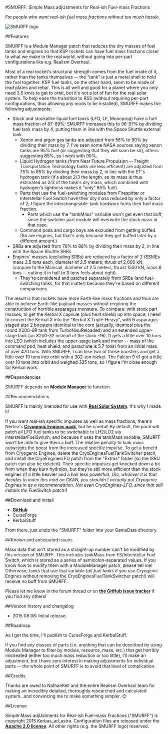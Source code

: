 #SMURFF: Simple Mass adjUstments for Real-ish Fuel-mass Fractions

*For people who want real-ish fuel mass fractions without too much hassle.*

![SMURFF logo](https://raw.githubusercontent.com/Kerbas-ad-astra/SMURFF/master/SMURFF%20logo.png)

##Features

SMURFF is a Module Manager patch that reduces the dry masses of fuel tanks and engines so that KSP rockets can have fuel mass fractions closer to what we make in the real world, without going into per-part configurations like e.g. Realism Overhaul.

Most of a real rocket's structural strength comes from the fuel inside of it, rather than the tanks themselves -- the "tank" is just a metal shell to hold the fuel together.  KSP fuel tanks, on the other hand, seem to be made of lead plates and rebar.  This is all well and good for a planet where you only need 3.5 km/s to get to orbit, but it's not a lot of fun for the real solar system.  To help ease the transition to RSS (without requiring per-part configurations, thus allowing any mods to be installed), SMURFF makes the following adjustments:

* Stock and stockalike liquid fuel tanks (LFO, LF, Monoprop) have a fuel mass fraction of 87-89%; SMURFF increases this to 96-97% by dividing fuel tank mass by 4, putting them in line with the Space Shuttle external tank.
	* Xenon and argon gas tanks are adjusted from 56% to 90% by dividing their mass by 7.  I've seen some NASA sources saying xenon tanks are 95% fuel (or suggesting that they will soon be so), others suggesting 85%, so I went with 90%.
	* Liquid Hydrogen tanks (from Near Future Propulsion -- Freight Transportation Technology tanks are less efficient) are adjusted from 75% to 85% by dividing their mass by 2, in line with the ET's hydrogen tank (it's about 2/3 the length, so its mass is thus estimated as 2/3 of the tank's dry mass, which combined with hydrogen's lightness makes it "only" 85% fuel).
	* Parts that use the fuel-switching modules from Firespitter or Interstellar Fuel Switch have their dry mass reduced by only a factor of 2; I figure the interchangeable-tank hardware hurts their fuel mass fraction.
		* Parts which use the "tankMass" variable won't get even that buff, since the switcher part module will overwrite the stock mass in that case.
	* Command pods and cargo bays are excluded from getting buffed.  (So are engines, but that's only because they get buffed later by a different amount.)
* SRBs are adjusted from 79% to 88% by dividing their mass by 2, in line with the Space Shuttle SRBs.
* Engines' masses (excluding SRBs) are reduced by a factor of 2 (SSMEs mass 3.5 tons each, diameter of 2.5 meters, thrust of 2,000 kN; compare to the Mainsail, diameter of 2.5 meters, thrust 1500 kN, mass 6 tons -- cutting it in half to 3 tons feels about right).
	* They're considered and patched separately from SRBs (and fuel-switching tanks, for that matter) because they're based on different comparisons.

The result is that rockets have more Earth-like mass fractions and thus are able to achieve Earth-like payload masses without requiring the construction of horrible asparagus monsters.  To compare: with stock part masses, to get the Kerbal X capsule (plus heat shield) up into space, I need to convert the Kerbal X into the "Kerbal X Triple-Heavy", with 6 asparagus-staged size 2 boosters identical to the core (actually, identical plus the round X200-6R tank from TurboNisuReloaded) and an extended upper-stage tank (an X200-32 instead of the stock -16).  It gets a little over 10 tons into LEO (which includes the upper-stage tank and motor -- mass of the command pod, heat shield, and parachute is 5.7 tons) from an initial mass of over 470 tons.  With SMURFF, I can lose two of those boosters and get a little over 10 tons into orbit with a 302-ton rocket.   The Falcon 9 v1 got a little over 10 tons into orbit and weighed 335 tons, so I figure I'm close enough for Kerbal work.

##Dependencies

SMURFF depends on [**Module Manager**](http://forum.kerbalspaceprogram.com/threads/55219) to function.

##Recommendations

SMURFF is mainly intended for use with [**Real Solar System**](http://forum.kerbalspaceprogram.com/threads/55145).  It's why I made it!

If you want real-ish specific impulses as well as mass fractions, there's Nertea's [**Cryogenic Engines pack**](http://forum.kerbalspaceprogram.com/threads/117766), but be careful! By default, the pack will patch all LFO fuel tanks to be switchable to LH2/LO2 via InterstellarFuelSwitch, and because it uses the tankMass variable, SMURFF won't be able to give them a buff.  The relative penalty to tank mass outweighs the boost from the increased specific impulse.  To get a benefit from Cryogenic Engines, delete the CryoEnginesFuelTankSwitcher patch, and install the CryoEnginesLFO patch from the "Extras" folder (so the ISRU patch can also be deleted).  Their specific impulses get knocked down a bit from when they burn hydrolox, but they're still more efficient than the stock engines (if a little heavier and a hair less powerful).  *(So, whoever it is that decides to index this mod on CKAN, you shouldn't actually put Cryogenic Engines in as a recommendation.  Not even CryoEngines-LFO, since that still installs the FuelSwitch patch!)*

##Download and install

* [**GitHub**](https://github.com/Kerbas-ad-astra/SMURFF/releases)
* CurseForge
* KerbalStuff

From there, just unzip the "SMURFF" folder into your GameData directory.

##Known and anticipated issues

Mass data that isn't stored as a straight-up number can't be modified by this version of SMURFF.  This includes tankMass from FS/Interstellar Fuel Switch, which is stored as a series of semicolon-separated values.  If you know how to modify them with a ModuleManager patch, please tell me!  Otherwise, tanks that use that variable (*all fuel tanks* if you use Cryogenic Engines without removing the CryoEnginesFuelTankSwitcher patch!) will receive no buff from SMURFF.

Please let me know in the forum thread or on [**the GitHub issue tracker**](https://github.com/Kerbas-ad-astra/SMURFF/issues) if you find any others!

##Version history and changelog

* 2015 08 08: Initial release.

##Roadmap

As I get the time, I'll publish to CurseForge and KerbalStuff.

If you find any classes of parts (i.e. anything that can be described by using Module Manager to filter by module, resource, mass, etc.) that get horribly mistreated (either too much mass reduction or too little), I'll make an adjustment, but I have zero interest in making adjustments for individual parts -- the whole point of SMURFF is to avoid that level of complication.

##Credits

Thanks are owed to NathanKell and the entire Realism Overhaul team for making an incredibly detailed, thoroughly researched and calculated system...and convincing me to make something simpler.  :wink:

##License

Simple Mass adjUstments for Real-ish Fuel-mass Fractions ("SMURFF") is copyright 2015 Kerbas_ad_astra.  Configuration files are released under the [**Apache 2.0 license**](https://www.apache.org/licenses/LICENSE-2.0).  All other rights (e.g. the SMURFF logo) reserved.
